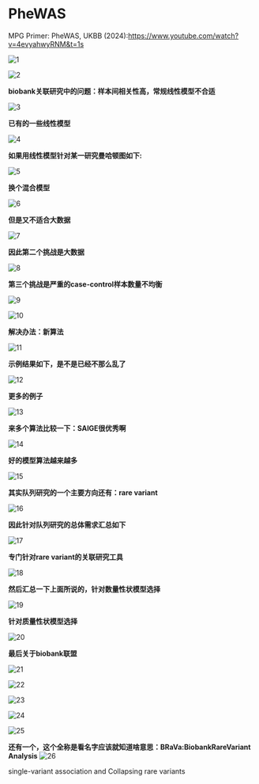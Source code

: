 # PheWAS

MPG Primer: PheWAS, UKBB (2024):https://www.youtube.com/watch?v=4evyahwyRNM&t=1s

![1](./PheWAS-UKBB/1.png)

![2](./PheWAS-UKBB/2.webp)

**biobank关联研究中的问题：样本间相关性高，常规线性模型不合适**

![3](./PheWAS-UKBB/3.webp)

**已有的一些线性模型**

![4](./PheWAS-UKBB/4.webp)

**如果用线性模型针对某一研究曼哈顿图如下:**

![5](./PheWAS-UKBB/5.png)

**换个混合模型**

![6](./PheWAS-UKBB/6.webp)

**但是又不适合大数据**

![7](./PheWAS-UKBB/7.webp)

**因此第二个挑战是大数据**

![8](./PheWAS-UKBB/8.png)

**第三个挑战是严重的case-control样本数量不均衡**

![9](./PheWAS-UKBB/9.webp)

![10](./PheWAS-UKBB/10.webp)

**解决办法：新算法**

![11](./PheWAS-UKBB/11.webp)

**示例结果如下，是不是已经不那么乱了**

![12](./PheWAS-UKBB/12.png)

**更多的例子**

![13](./PheWAS-UKBB/13.webp)

**来多个算法比较一下：SAIGE很优秀啊**

![14](./PheWAS-UKBB/14.png)

**好的模型算法越来越多**

![15](./PheWAS-UKBB/15.webp)

**其实队列研究的一个主要方向还有：rare variant**

![16](./PheWAS-UKBB/16.png)

**因此针对队列研究的总体需求汇总如下**

![17](./PheWAS-UKBB/17.webp)

**专门针对rare variant的关联研究工具**

![18](./PheWAS-UKBB/18.webp)

**然后汇总一下上面所说的，针对数量性状模型选择**

![19](./PheWAS-UKBB/19.webp)

**针对质量性状模型选择**

![20](./PheWAS-UKBB/20.webp)

**最后关于biobank联盟**

![21](./PheWAS-UKBB/21.webp)

![22](./PheWAS-UKBB/22.webp)

![23](./PheWAS-UKBB/23.png)

![24](./PheWAS-UKBB/24.webp)

![25](./PheWAS-UKBB/25.webp)

**还有一个，这个全称是看名字应该就知道啥意思：BRaVa:BiobankRareVariant Analysis**
![26](./PheWAS-UKBB/26.png)




single-variant association and Collapsing rare variants